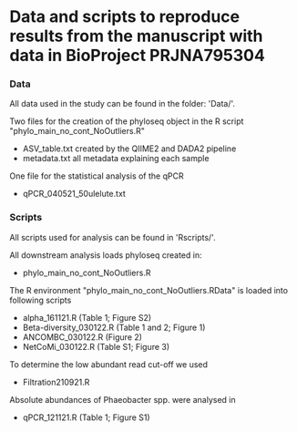 # Data and scripts to reproduce results from the manuscript with data in BioProject PRJNA795304

### Data
All data used in the study can be found in the folder: 'Data/'.

Two files for the creation of the phyloseq object in the R script "phylo_main_no_cont_NoOutliers.R" 
- ASV_table.txt created by the QIIME2 and DADA2 pipeline
- metadata.txt all metadata explaining each sample

One file for the statistical analysis of the qPCR
- qPCR_040521_50ulelute.txt

### Scripts
All scripts used for analysis can be found in 'Rscripts/'. 

All downstream analysis loads phyloseq created in: 
- phylo_main_no_cont_NoOutliers.R

The R environment "phylo_main_no_cont_NoOutliers.RData" is loaded into following scripts
- alpha_161121.R (Table 1; Figure S2)
- Beta-diversity_030122.R (Table 1 and 2; Figure 1)
- ANCOMBC_030122.R (Figure 2)
- NetCoMi_030122.R (Table S1; Figure 3)

To determine the low abundant read cut-off we used
- Filtration210921.R

Absolute abundances of Phaeobacter spp. were analysed in
- qPCR_121121.R (Table 1; Figure S1)



